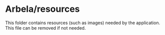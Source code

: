 # Arbela/resources

This folder contains resources (such as images) needed by the application. This file can
be removed if not needed.
